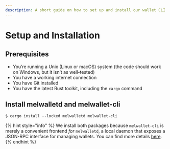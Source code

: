 ```yaml
---
description: A short guide on how to set up and install our wallet CLI.
---
```


# Setup and Installation

## Prerequisites

- You’re running a Unix (Linux or macOS) system (the code should work on Windows, but it isn’t as well-tested)
- You have a working internet connection
- You have Git installed
- You have the latest Rust toolkit, including the `cargo` command

## Install melwalletd and melwallet-cli

```shell-session
$ cargo install --locked melwalletd melwallet-cli
```

{% hint style="info" %}
We install both packages because `melwallet-cli` is merely a convenient frontend _for_ `melwalletd`, a local daemon that exposes a JSON-RPC interface for managing wallets. You can find more details [here](https://github.com/Mellabs/melwalletd).
{% endhint %}
